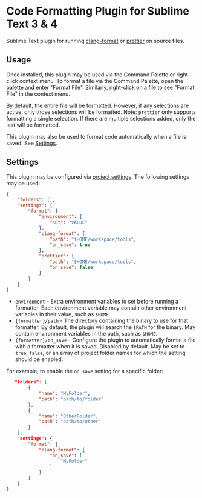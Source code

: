 # Code Formatting Plugin for Sublime Text 3 & 4

Sublime Text plugin for running [clang-format](https://clang.llvm.org/docs/ClangFormat.html) or
[prettier](https://prettier.io/) on source files.

## Usage

Once installed, this plugin may be used via the Command Palette or right-click context menu. To
format a file via the Command Palette, open the palette and enter "Format File". Similarly,
right-click on a file to see "Format File" in the context menu.

By default, the entire file will be formatted. However, if any selections are active, only those
selections will be formatted. Note: `prettier` only supports formatting a single selection. If there
are multiple selections added, only the last will be formatted.

This plugin may also be used to format code automatically when a file is saved. See
[Settings](#Settings).

## Settings

This plugin may be configured via [project settings](https://www.sublimetext.com/docs/3/projects.html).
The following settings may be used:

```json
{
    "folders": [],
    "settings": {
        "format": {
            "environment": {
                "KEY": "VALUE"
            },
            "clang-format": {
                "path": "$HOME/workspace/tools",
                "on_save": true
            },
            "prettier": {
                "path": "$HOME/workspace/tools",
                "on_save": false
            }
        }
    }
}
```

* `environment` - Extra environment variables to set before running a formatter. Each environment
  variable may contain other environment variables in their value, such as `$HOME`.
* `{formatter}/path` - The directory containing the binary to use for that formatter. By default,
  the plugin will search the `$PATH` for the binary. May contain environment variables in the path,
  such as `$HOME`.
* `{formatter}/on_save` - Configure the plugin to automatically format a file with a formatter when
  it is saved. Disabled by default. May be set to `true`, `false`, or an array of project folder
  names for which the setting should be enabled.

For example, to enable the `on_save` setting for a specific folder:

```json
   "folders": [
        {
            "name": "MyFolder",
            "path": "path/to/folder"
        },
        {
            "name": "OtherFolder",
            "path": "path/to/other"
        }
    ],
    "settings": {
        "format": {
            "clang-format": {
                "on_save": [
                    "MyFolder"
                ]
            }
        }
    }
}
```
